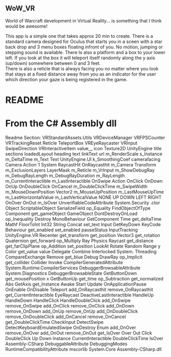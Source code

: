 
## WoW_VR
World of Warcraft development in Virtual Reality... is something that I think would be awesome! 

This app is a simple one that takes approx 20 min to create. 
There is a standard camera designed for Oculus that starts you in a sceen with a star back drop and 3 menu boxes floating infront of you. 
No motion, jumping or stepping sound is available. 
There Is also a platform and a box to your lower left. If you look at the box it will teleport itself randomly along the y axis (up/down) somewhere between 0 and 3 feet.  
There is also a reticle that is always facing you no matter where you look that stays at a fixed distance away from you as an indicator for the user which direction your gaze is being registered in the game.  

# README #


# From the C# Assembly dll #
Readme Section: VRStandardAssets.Utils 
VRDeviceManager 
VRFPSCounter 
VRTrackingReset Reticle TeleportBox 
VREyeRaycaster 
VRInput SwipeDirection 
VRInteractiveItem value__ icon Texture2D 
UnityEngine title sections loadedLayout heading text linkText url m_RenderScale s_Instance m_DeltaTime m_Text Text 
UnityEngine.UI k_SmoothingCoef camerafacing Camera Action`1 
System RaycastHit OnRaycasthit m_Camera Transform m_ExclusionLayers LayerMask m_Reticle m_VrInput m_ShowDebugRay m_DebugRayLength m_DebugRayDuration m_RayLength m_CurrentInteractible m_LastInteractible 
OnSwipe Action OnClick OnDown OnUp OnDoubleClick OnCancel m_DoubleClickTime m_SwipeWidth m_MouseDownPosition Vector2 m_MouseUpPosition m_LastMouseUpTime m_LastHorizontalValue m_LastVerticalValue 
NONE UP DOWN LEFT RIGHT 
OnOver OnOut m_IsOver 
UnverifiableCodeAttribute System.Security .ctor 
Object ScriptableObject SerializeField op_Equality 
FindObjectOfType Component get_gameObject 
GameObject DontDestroyOnLoad op_Inequality 
Destroy MonoBehaviour 
GetComponent Time get_deltaTime Mathf FloorToInt Int32 String Concat set_text Input 
GetKeyDown KeyCode Behaviour get_enabled set_enabled pauseStatus InputTracking UnityEngine.VR 
Recenter get_transform get_position 
Vector3 get_rotation Quaternion get_forward op_Multiply 
Ray Physics Raycast get_distance get_farClipPlane op_Addition set_position 
LookAt Rotate Random Range y Color get_value value Delegate Combine Interlocked System.
Threading CompareExchange Remove get_blue Debug DrawRay op_Implicit get_collider 
Collider Invoke CompilerGeneratedAttribute System.Runtime.CompilerServices 
DebuggerBrowsableAttribute System.Diagnostics 
DebuggerBrowsableState 
GetButtonDown get_mousePosition x GetButtonUp get_time op_Subtraction get_normalized Abs GetAxis get_Instance 
Awake Start Update OnApplicationPause OnEnable OnDisable Teleport add_OnRaycasthit remove_OnRaycasthit get_CurrentInteractible EyeRaycast DeactiveLastInteractible HandleUp HandleDown HandleClick HandleDoubleClick add_OnSwipe remove_OnSwipe add_OnClick remove_OnClick add_OnDown remove_OnDown add_OnUp remove_OnUp add_OnDoubleClick remove_OnDoubleClick add_OnCancel remove_OnCancel get_DoubleClickTime CheckInput DetectSwipe DetectKeyboardEmulatedSwipe OnDestroy Enum add_OnOver remove_OnOver add_OnOut remove_OnOut get_IsOver Over Out Click DoubleClick Up Down Instance CurrentInteractible DoubleClickTime IsOver Assembly-CSharp DebuggableAttribute DebuggingModes RuntimeCompatibilityAttribute mscorlib System.Core Assembly-CSharp.dll
